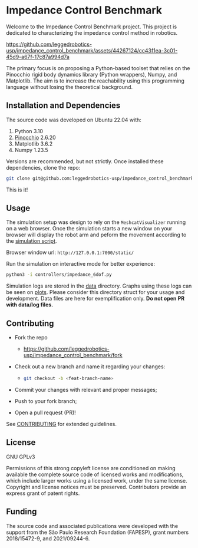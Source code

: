 # Impedance Control Benchmark
Welcome to the Impedance Control Benchmark project. This project is dedicated to characterizing the impedance control method in robotics.


https://github.com/leggedrobotics-usp/impedance_control_benchmark/assets/44267124/cc43f1ea-3c01-45d9-a67f-17c87a994d7a


The primary focus is on proposing a Python-based toolset that relies on the Pinocchio rigid body dynamics library (Python wrappers), Numpy, and Matplotlib. 
The aim is to increase the reachability using this programming language without losing the theoretical background.

## Installation and Dependencies

The source code was developed on Ubuntu 22.04 with:

1. Python 3.10
2. [Pinocchio](https://stack-of-tasks.github.io/pinocchio/download.html#Install_1) 2.6.20
3. Matplotlib 3.6.2
4. Numpy 1.23.5

Versions are recommended, but not strictly.
Once installed these dependencies, clone the repo:
```sh
git clone git@github.com:leggedrobotics-usp/impedance_control_benchmark.git
```
This is it!

## Usage

The simulation setup was design to rely on the `MeshcatVisualizer` running
on a web browser. Once the simulation starts a new window on your browser will
display the robot arm and peform the movement according to the [simulation script](./controllers/impedance_6dof.py).

Browser window url: `http://127.0.0.1:7000/static/`

Run the simulation on interactive mode for better experience:

```sh
python3 -i controllers/impedance_6dof.py
```

Simulation logs are stored in the [data](./data/) directory. Graphs using these logs can be seen on [plots](./plots/).
Please consider this directory struct for your usage and development. Data files are here for exemplification only. 
**Do not open PR with data/log files.**

## Contributing

- Fork the repo
  - <https://github.com/leggedrobotics-usp/impedance_control_benchmark/fork>
- Check out a new branch and name it regarding your changes:
  - ````bash
    git checkout -b <feat-branch-name>
    ````
- Commit your changes with relevant and proper messages;

- Push to your fork branch;

- Open a pull request (PR)!

See [CONTRIBUTING](./CONTRIBUTING.md) for extended guidelines.

## License

GNU GPLv3

Permissions of this strong copyleft license are conditioned on making available the complete source code of licensed works and modifications, which include larger works using a licensed work, under the same license. 
Copyright and license notices must be preserved. Contributors provide an express grant of patent rights.

## Funding

The source code and associated publications were developed with the support from the São Paulo Research Foundation (FAPESP), grant numbers 2018/15472-9, and 2021/09244-6.
